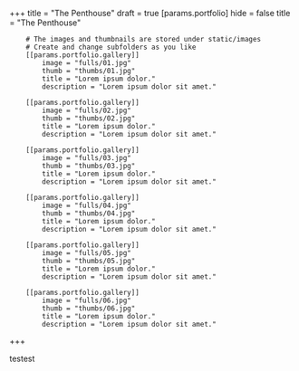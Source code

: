 +++
title = "The Penthouse"
draft = true
	[params.portfolio]
		hide  = false
		title = "The Penthouse"

		# The images and thumbnails are stored under static/images
		# Create and change subfolders as you like
		[[params.portfolio.gallery]]
			image = "fulls/01.jpg"
			thumb = "thumbs/01.jpg"
			title = "Lorem ipsum dolor."
			description = "Lorem ipsum dolor sit amet."

		[[params.portfolio.gallery]]
			image = "fulls/02.jpg"
			thumb = "thumbs/02.jpg"
			title = "Lorem ipsum dolor."
			description = "Lorem ipsum dolor sit amet."

		[[params.portfolio.gallery]]
			image = "fulls/03.jpg"
			thumb = "thumbs/03.jpg"
			title = "Lorem ipsum dolor."
			description = "Lorem ipsum dolor sit amet."

		[[params.portfolio.gallery]]
			image = "fulls/04.jpg"
			thumb = "thumbs/04.jpg"
			title = "Lorem ipsum dolor."
			description = "Lorem ipsum dolor sit amet."

		[[params.portfolio.gallery]]
			image = "fulls/05.jpg"
			thumb = "thumbs/05.jpg"
			title = "Lorem ipsum dolor."
			description = "Lorem ipsum dolor sit amet."

		[[params.portfolio.gallery]]
			image = "fulls/06.jpg"
			thumb = "thumbs/06.jpg"
			title = "Lorem ipsum dolor."
			description = "Lorem ipsum dolor sit amet."
+++
testest
